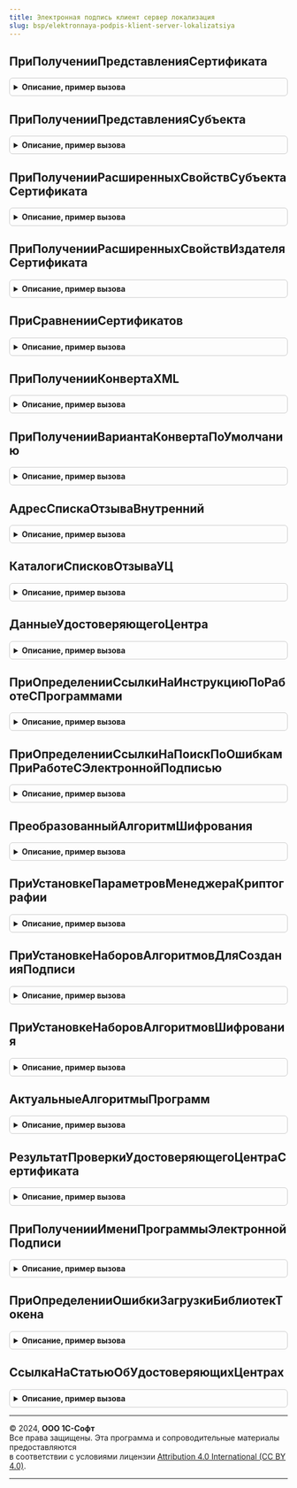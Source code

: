 ```yaml
---
title: Электронная подпись клиент сервер локализация
slug: bsp/elektronnaya-podpis-klient-server-lokalizatsiya
---
```



## ПриПолученииПредставленияСертификата
<details style="margin: 1em 0; padding: 0.5em; border: 1px solid #ccc; border-radius: 6px;">

<summary style="font-weight: bold; cursor: pointer;">Описание, пример вызова</summary>

```bsl

// Переопределяет представление сертификата.
//
// Параметры:
//  Сертификат - СертификатКриптографии
//  РазницаСУниверсальнымВременем - Число
//  Представление - Строка
//
Процедура ПриПолученииПредставленияСертификата(Знач Сертификат, Знач РазницаСУниверсальнымВременем, Представление) Экспорт
```

Пример вызова
```bsl
ЭлектроннаяПодписьКлиентСерверЛокализация.ПриПолученииПредставленияСертификата(Сертификат, РазницаСУниверсальнымВременем, Представление) 
```
</details>

## ПриПолученииПредставленияСубъекта
<details style="margin: 1em 0; padding: 0.5em; border: 1px solid #ccc; border-radius: 6px;">

<summary style="font-weight: bold; cursor: pointer;">Описание, пример вызова</summary>

```bsl

// Переопределяет представление субъекта сертификата.
//
// Параметры:
//  Сертификат - СертификатКриптографии
//  Представление - Строка
//
Процедура ПриПолученииПредставленияСубъекта(Знач Сертификат, Представление) Экспорт
```

Пример вызова
```bsl
ЭлектроннаяПодписьКлиентСерверЛокализация.ПриПолученииПредставленияСубъекта(Сертификат, Представление) 
```
</details>

## ПриПолученииРасширенныхСвойствСубъектаСертификата
<details style="margin: 1em 0; padding: 0.5em; border: 1px solid #ccc; border-radius: 6px;">

<summary style="font-weight: bold; cursor: pointer;">Описание, пример вызова</summary>

```bsl

// Переопределяет структуру расширенных свойств субъекта сертификата.
//
// Параметры:
//  Субъект - ФиксированнаяСтруктура
//  Свойства - Структура
//
Процедура ПриПолученииРасширенныхСвойствСубъектаСертификата(Знач Субъект, Свойства) Экспорт
```

Пример вызова
```bsl
ЭлектроннаяПодписьКлиентСерверЛокализация.ПриПолученииРасширенныхСвойствСубъектаСертификата(Субъект, Свойства) 
```
</details>

## ПриПолученииРасширенныхСвойствИздателяСертификата
<details style="margin: 1em 0; padding: 0.5em; border: 1px solid #ccc; border-radius: 6px;">

<summary style="font-weight: bold; cursor: pointer;">Описание, пример вызова</summary>

```bsl

// Переопределяет структуру расширенных свойств издателя сертификата.
//
// Параметры:
//  Издатель - ФиксированнаяСтруктура
//  Свойства - Структура
//
Процедура ПриПолученииРасширенныхСвойствИздателяСертификата(Знач Издатель, Свойства) Экспорт
```

Пример вызова
```bsl
ЭлектроннаяПодписьКлиентСерверЛокализация.ПриПолученииРасширенныхСвойствИздателяСертификата(Издатель, Свойства) 
```
</details>

## ПриСравненииСертификатов
<details style="margin: 1em 0; padding: 0.5em; border: 1px solid #ccc; border-radius: 6px;">

<summary style="font-weight: bold; cursor: pointer;">Описание, пример вызова</summary>

```bsl

// Переопределяет результат сравнения сертификатов по свойствам субъекта.
//
// Параметры:
//  СвойстваНового - Структура
//  СвойстваСтарого - Структура
//  Результат - Булево
//
Процедура ПриСравненииСертификатов(СвойстваНового, СвойстваСтарого, Результат) Экспорт
```

Пример вызова
```bsl
ЭлектроннаяПодписьКлиентСерверЛокализация.ПриСравненииСертификатов(СвойстваНового, СвойстваСтарого, Результат) 
```
</details>

## ПриПолученииКонвертаXML
<details style="margin: 1em 0; padding: 0.5em; border: 1px solid #ccc; border-radius: 6px;">

<summary style="font-weight: bold; cursor: pointer;">Описание, пример вызова</summary>

```bsl

// При получении конверта XML.
//
// Параметры:
//  Параметры - Структура
//  КонвертXML - Строка
//
Процедура ПриПолученииКонвертаXML(Параметры, КонвертXML) Экспорт
```

Пример вызова
```bsl
ЭлектроннаяПодписьКлиентСерверЛокализация.ПриПолученииКонвертаXML(Параметры, КонвертXML) 
```
</details>

## ПриПолученииВариантаКонвертаПоУмолчанию
<details style="margin: 1em 0; padding: 0.5em; border: 1px solid #ccc; border-radius: 6px;">

<summary style="font-weight: bold; cursor: pointer;">Описание, пример вызова</summary>

```bsl

// При получении варианта конверта по умолчанию.
//
// Параметры:
//  КонвертXML - Строка
//
Процедура ПриПолученииВариантаКонвертаПоУмолчанию(КонвертXML) Экспорт
```

Пример вызова
```bsl
ЭлектроннаяПодписьКлиентСерверЛокализация.ПриПолученииВариантаКонвертаПоУмолчанию(КонвертXML) 
```
</details>

## АдресСпискаОтзываВнутренний
<details style="margin: 1em 0; padding: 0.5em; border: 1px solid #ccc; border-radius: 6px;">

<summary style="font-weight: bold; cursor: pointer;">Описание, пример вызова</summary>

```bsl

// Адрес списка отзыва, расположенного на другом ресурсе.
//
// Параметры:
//  ИмяИздателя - Строка - имя издателя латиницей в нижнем регистре
//  СвойстваСертификата  - ДвоичныеДанные - данные сертификата.
//                       - Строка - адрес данных сертификата.
//                       - Структура - см. ЭлектроннаяПодписьСлужебныйКлиентСервер.СвойстваСертификата
//  КаталогиСписковОтзываУЦ - Строка - имена каталогов для кэширования списков отзыва на собственном ресурсе
//                        из настроек классификатора аккредитованных УЦ, совпадают с именами издателя сертификата.
//
// Возвращаемое значение:
//  Структура:
//   * АдресВнутренний - Строка - идентификатор для поиска в базе
//   * АдресВнешний - Строка - адрес ресурса для скачивания
//
Функция АдресСпискаОтзываВнутренний(ИмяИздателя, СвойстваСертификата, КаталогиСписковОтзываУЦ) Экспорт
```

Пример вызова
```bsl
Результат = ЭлектроннаяПодписьКлиентСерверЛокализация.АдресСпискаОтзываВнутренний(ИмяИздателя, СвойстваСертификата, КаталогиСписковОтзываУЦ) 
```
</details>

## КаталогиСписковОтзываУЦ
<details style="margin: 1em 0; padding: 0.5em; border: 1px solid #ccc; border-radius: 6px;">

<summary style="font-weight: bold; cursor: pointer;">Описание, пример вызова</summary>

```bsl

// Каталоги списков отзыва УЦ.
//
// Параметры:
//  АккредитованныеУдостоверяющиеЦентры - Структура
//
// Возвращаемое значение:
//  Строка - каталоги списков отзыва УЦ
//
Функция КаталогиСписковОтзываУЦ(АккредитованныеУдостоверяющиеЦентры) Экспорт
```

Пример вызова
```bsl
Результат = ЭлектроннаяПодписьКлиентСерверЛокализация.КаталогиСписковОтзываУЦ(АккредитованныеУдостоверяющиеЦентры) 
```
</details>

## ДанныеУдостоверяющегоЦентра
<details style="margin: 1em 0; padding: 0.5em; border: 1px solid #ccc; border-radius: 6px;">

<summary style="font-weight: bold; cursor: pointer;">Описание, пример вызова</summary>

```bsl

// Возвращает данные для проверки удостоверяющего центра.
//
// Параметры:
//  ЗначенияПоиска - Строка
//  АккредитованныеУдостоверяющиеЦентры - Структура
//
// Возвращаемое значение:
//  Неопределено
//  Структура:
//   * Государственный - Булево
//   * РазрешенныйНеаккредитованный - Булево
//   * ПериодыДействия - Неопределено, Массив из Структура:
//     **ДатаС - Дата
//     **ДатаПо - Дата, Неопределено
//   * ДатаОкончанияДействия - Неопределено, Дата
//   * ДатаОбновления  - Неопределено, Дата
//   * ДругиеНастройки - Соответствие
//
Функция ДанныеУдостоверяющегоЦентра(ЗначенияПоиска, АккредитованныеУдостоверяющиеЦентры) Экспорт
```

Пример вызова
```bsl
Результат = ЭлектроннаяПодписьКлиентСерверЛокализация.ДанныеУдостоверяющегоЦентра(ЗначенияПоиска, АккредитованныеУдостоверяющиеЦентры) 
```
</details>

## ПриОпределенииСсылкиНаИнструкциюПоРаботеСПрограммами
<details style="margin: 1em 0; padding: 0.5em; border: 1px solid #ccc; border-radius: 6px;">

<summary style="font-weight: bold; cursor: pointer;">Описание, пример вызова</summary>

```bsl

// При определении ссылки на инструкцию по работе с программами.
//
// Параметры:
//  Раздел - Строка
//  НавигационнаяСсылка - Строка
//
Процедура ПриОпределенииСсылкиНаИнструкциюПоРаботеСПрограммами(Раздел, НавигационнаяСсылка) Экспорт
```

Пример вызова
```bsl
ЭлектроннаяПодписьКлиентСерверЛокализация.ПриОпределенииСсылкиНаИнструкциюПоРаботеСПрограммами(Раздел, НавигационнаяСсылка) 
```
</details>

## ПриОпределенииСсылкиНаПоискПоОшибкамПриРаботеСЭлектроннойПодписью
<details style="margin: 1em 0; padding: 0.5em; border: 1px solid #ccc; border-radius: 6px;">

<summary style="font-weight: bold; cursor: pointer;">Описание, пример вызова</summary>

```bsl

// При определении ссылки на поиск по ошибкам при работе с электронной подписью.
//
// Параметры:
//  НавигационнаяСсылка - Строка
//  СтрокаПоиска - Строка - строка поиска
//
Процедура ПриОпределенииСсылкиНаПоискПоОшибкамПриРаботеСЭлектроннойПодписью(НавигационнаяСсылка, СтрокаПоиска = "") Экспорт
```

Пример вызова
```bsl
ЭлектроннаяПодписьКлиентСерверЛокализация.ПриОпределенииСсылкиНаПоискПоОшибкамПриРаботеСЭлектроннойПодписью(НавигационнаяСсылка, СтрокаПоиска);
```
</details>

## ПреобразованныйАлгоритмШифрования
<details style="margin: 1em 0; padding: 0.5em; border: 1px solid #ccc; border-radius: 6px;">

<summary style="font-weight: bold; cursor: pointer;">Описание, пример вызова</summary>

```bsl

// Преобразование передаваемого названия алгоритма в зависимости от передаваемого представления.
//
// Параметры:
//  АлгоритмШифрования  - Строка
//
// Возвращаемое значение:
//  Строка
//
Функция ПреобразованныйАлгоритмШифрования(АлгоритмШифрования) Экспорт
```

Пример вызова
```bsl
Результат = ЭлектроннаяПодписьКлиентСерверЛокализация.ПреобразованныйАлгоритмШифрования(АлгоритмШифрования) 
```
</details>

## ПриУстановкеПараметровМенеджераКриптографии
<details style="margin: 1em 0; padding: 0.5em; border: 1px solid #ccc; border-radius: 6px;">

<summary style="font-weight: bold; cursor: pointer;">Описание, пример вызова</summary>

```bsl

// Реализует альтернативную установку параметров менеджера криптографии.
// Например, если требуется учесть специфику программы электронной подписи и шифрования.
//
// Параметры:
//  ОписаниеПрограммы - см. ЭлектроннаяПодписьСлужебныйПовтИсп.ОписаниеПрограммы
//  Менеджер - МенеджерКриптографии
//  АлгоритмШифрования - Строка
//  Результат - Булево
//
Процедура ПриУстановкеПараметровМенеджераКриптографии(ОписаниеПрограммы, Менеджер, АлгоритмШифрования, Результат) Экспорт
```

Пример вызова
```bsl
ЭлектроннаяПодписьКлиентСерверЛокализация.ПриУстановкеПараметровМенеджераКриптографии(ОписаниеПрограммы, Менеджер, АлгоритмШифрования, Результат) 
```
</details>

## ПриУстановкеНаборовАлгоритмовДляСозданияПодписи
<details style="margin: 1em 0; padding: 0.5em; border: 1px solid #ccc; border-radius: 6px;">

<summary style="font-weight: bold; cursor: pointer;">Описание, пример вызова</summary>

```bsl

// Добавляет наборы алгоритмов для создания подписи с национальной спецификой.
//
// Параметры:
//  Наборы	 - Массив
//
Процедура ПриУстановкеНаборовАлгоритмовДляСозданияПодписи(Наборы) Экспорт
```

Пример вызова
```bsl
ЭлектроннаяПодписьКлиентСерверЛокализация.ПриУстановкеНаборовАлгоритмовДляСозданияПодписи(Наборы) 
```
</details>

## ПриУстановкеНаборовАлгоритмовШифрования
<details style="margin: 1em 0; padding: 0.5em; border: 1px solid #ccc; border-radius: 6px;">

<summary style="font-weight: bold; cursor: pointer;">Описание, пример вызова</summary>

```bsl

// Добавляет наборы алгоритмов шифрования с национальной спецификой.
//
// Параметры:
//  Наборы	 - Массив
//
Процедура ПриУстановкеНаборовАлгоритмовШифрования(Наборы) Экспорт
```

Пример вызова
```bsl
ЭлектроннаяПодписьКлиентСерверЛокализация.ПриУстановкеНаборовАлгоритмовШифрования(Наборы) 
```
</details>

## АктуальныеАлгоритмыПрограмм
<details style="margin: 1em 0; padding: 0.5em; border: 1px solid #ccc; border-radius: 6px;">

<summary style="font-weight: bold; cursor: pointer;">Описание, пример вызова</summary>

```bsl

// Добавляет национальные алгоритмы подписи в список актуальных алгоритмов.
//
// Возвращаемое значение:
//  Массив
//
Функция АктуальныеАлгоритмыПрограмм() Экспорт
```

Пример вызова
```bsl
Результат = ЭлектроннаяПодписьКлиентСерверЛокализация.АктуальныеАлгоритмыПрограмм() 
```
</details>

## РезультатПроверкиУдостоверяющегоЦентраСертификата
<details style="margin: 1em 0; padding: 0.5em; border: 1px solid #ccc; border-radius: 6px;">

<summary style="font-weight: bold; cursor: pointer;">Описание, пример вызова</summary>

```bsl


// Только для внутреннего использования.
//
// Параметры:
//  Сертификат - СертификатКриптографии
//  КонтекстПроверки - см. КонтекстПроверкиУдостоверяющегоЦентраСертификата
//
// Возвращаемое значение:
//   См. ЭлектроннаяПодписьСлужебныйКлиентСервер.РезультатПроверкиУдостоверяющегоЦентраПоУмолчанию
//
Функция РезультатПроверкиУдостоверяющегоЦентраСертификата(Сертификат, КонтекстПроверки) Экспорт
```

Пример вызова
```bsl
Результат = ЭлектроннаяПодписьКлиентСерверЛокализация.РезультатПроверкиУдостоверяющегоЦентраСертификата(Сертификат, КонтекстПроверки) 
```
</details>

## ПриПолученииИмениПрограммыЭлектроннойПодписи
<details style="margin: 1em 0; padding: 0.5em; border: 1px solid #ccc; border-radius: 6px;">

<summary style="font-weight: bold; cursor: pointer;">Описание, пример вызова</summary>

```bsl

// При получении имени программы электронной подписи.
//
// Параметры:
//  Криптопровайдер - Структура
//  Результат - Строка
//
Процедура ПриПолученииИмениПрограммыЭлектроннойПодписи(Криптопровайдер, Результат) Экспорт
```

Пример вызова
```bsl
ЭлектроннаяПодписьКлиентСерверЛокализация.ПриПолученииИмениПрограммыЭлектроннойПодписи(Криптопровайдер, Результат) 
```
</details>

## ПриОпределенииОшибкиЗагрузкиБиблиотекТокена
<details style="margin: 1em 0; padding: 0.5em; border: 1px solid #ccc; border-radius: 6px;">

<summary style="font-weight: bold; cursor: pointer;">Описание, пример вызова</summary>

```bsl

// Это ошибка из-за не установленных библиотек токена.
//
// Параметры:
//  ТекстОшибки - Строка
//  Результат - Булево
//
Процедура ПриОпределенииОшибкиЗагрузкиБиблиотекТокена(ТекстОшибки, Результат) Экспорт
```

Пример вызова
```bsl
ЭлектроннаяПодписьКлиентСерверЛокализация.ПриОпределенииОшибкиЗагрузкиБиблиотекТокена(ТекстОшибки, Результат) 
```
</details>

## СсылкаНаСтатьюОбУдостоверяющихЦентрах
<details style="margin: 1em 0; padding: 0.5em; border: 1px solid #ccc; border-radius: 6px;">

<summary style="font-weight: bold; cursor: pointer;">Описание, пример вызова</summary>

```bsl

// Ссылка на статью об удостоверяющих центрах.
//
// Возвращаемое значение:
//  Строка - ссылка на статью об удостоверяющих центрах
//
Функция СсылкаНаСтатьюОбУдостоверяющихЦентрах() Экспорт
```

Пример вызова
```bsl
Результат = ЭлектроннаяПодписьКлиентСерверЛокализация.СсылкаНаСтатьюОбУдостоверяющихЦентрах() 
```
</details>

---

© 2024, **ООО 1С-Софт**  
Все права защищены. Эта программа и сопроводительные материалы предоставляются  
в соответствии с условиями лицензии [Attribution 4.0 International (CC BY 4.0)](https://creativecommons.org/licenses/by/4.0/legalcode).

---
